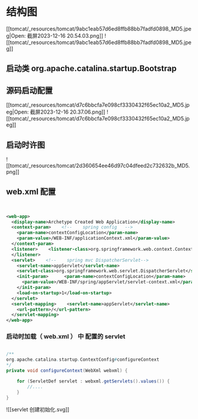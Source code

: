 
# 结构图

[[tomcat/_resources/tomcat/9abc1eab57d6ed8ffb88bb7fadfd0898_MD5.jpeg|Open: 截屏2023-12-16 20.54.03.png]]
![[tomcat/_resources/tomcat/9abc1eab57d6ed8ffb88bb7fadfd0898_MD5.jpeg]]


## 启动类 org.apache.catalina.startup.Bootstrap


##  源码启动配置
[[tomcat/_resources/tomcat/d7c6bbcfa7e098cf3330432f65ec10a2_MD5.jpeg|Open: 截屏2023-12-16 20.37.06.png]]
![[tomcat/_resources/tomcat/d7c6bbcfa7e098cf3330432f65ec10a2_MD5.jpeg]]



## 启动时许图

![[tomcat/_resources/tomcat/2d360654ee46d97c04dfeed2c732632b_MD5.png]]



## web.xml 配置

```xml

  
<web-app>  
  <display-name>Archetype Created Web Application</display-name>  
  <context-param>    <!--    spring config   -->  
    <param-name>contextConfigLocation</param-name>  
    <param-value>/WEB-INF/applicationContext.xml</param-value>  
  </context-param>  
  <listener>    <listener-class>org.springframework.web.context.ContextLoaderListener</listener-class>  
  </listener>  
  <servlet>    <!--    spring mvc DispatcherServlet-->  
    <servlet-name>appServlet</servlet-name>  
    <servlet-class>org.springframework.web.servlet.DispatcherServlet</servlet-class>  
    <init-param>      <param-name>contextConfigLocation</param-name>  
      <param-value>/WEB-INF/spring/appServlet/servlet-context.xml</param-value>  
    </init-param>  
    <load-on-startup>1</load-on-startup>  
  </servlet>  
  <servlet-mapping>    <servlet-name>appServlet</servlet-name>  
    <url-pattern>/</url-pattern>  
  </servlet-mapping>  
</web-app>

```



###  启动时加载（ web.xml  ） 中 配置的 servlet   


```java

/**
org.apache.catalina.startup.ContextConfig#configureContext
*/
private void configureContext(WebXml webxml) {

	for (ServletDef servlet : webxml.getServlets().values()) {  
		//....
	}
}
```



![[servlet 创建初始化.svg]]